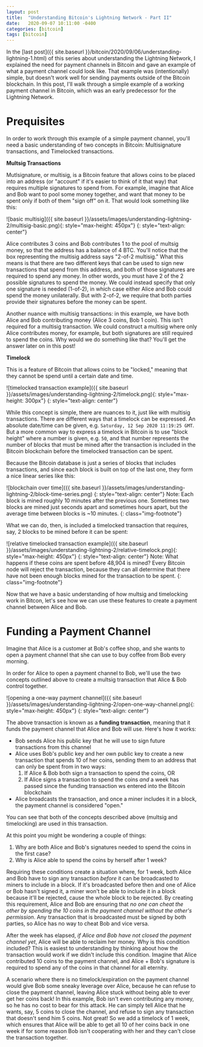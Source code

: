 ```yaml
---
layout: post
title:  "Understanding Bitcoin's Lightning Network - Part II"
date:   2020-09-07 10:11:00 -0400
categories: [bitcoin]
tags: [bitcoin]
---
```


In the [last post]({{ site.baseurl }}/bitcoin/2020/09/06/understanding-lightning-1.html) of this series about understanding the Lightning Network, I explained the need for payment channels in Bitcoin and gave an example of what a payment channel could look like. That example was (intentionally) simple, but doesn't work well for sending payments outside of the Bitcoin blockchain. In this post, I'll walk through a simple example of a working payment channel in Bitcoin, which was an early predecessor for the Lightning Network.

# Prequisites

In order to work through this example of a simple payment channel, you'll need a basic understanding of two concepts in Bitcoin: Multisignature transactions, and Timelocked transactions.

**Multsig Transactions**

Mutlsignature, or multisig, is a Bitcoin feature that allows coins to be placed into an address (or "account" if it's easier to think of it that way) that requires multiple signatures to spend from. For example, imagine that Alice and Bob want to pool some money together, and want that money to be spent only if both of them "sign off" on it. That would look something like this:

![basic multisig]({{ site.baseurl }}/assets/images/understanding-lightning-2/multisig-basic.png){: style="max-height: 450px"}
{: style="text-align: center"}

Alice contributes 3 coins and Bob contributes 1 to the pool of multsig money, so that the address has a balance of 4 BTC. You'll notice that the box representing the multisig address says "2-of-2 multisig." What this means is that there are two different keys that can be used to sign new transactions that spend from this address, and both of those signatures are required to spend any money. In other words, you must have 2 of the 2 possible signatures to spend the money. We could instead specify that only one signature is needed (1-of-2), in which case either Alice and Bob could spend the money unilaterally. But with 2-of-2, we require that both parties provide their signatures before the money can be spent.

Another nuance with multisig transactions: in this example, we have both Alice and Bob contributing money (Alice 3 coins, Bob 1 coin). This isn't required for a multisig transaction. We could construct a multisig where only Alice contributes money, for example, but both signatures are still required to spend the coins. Why would we do something like that? You'll get the answer later on in this post!

**Timelock**

This is a feature of Bitcoin that allows coins to be "locked," meaning that they cannot be spend until a certain date and time.

![timelocked transaction example]({{ site.baseurl }}/assets/images/understanding-lightning-2/timelock.png){: style="max-height: 300px"}
{: style="text-align: center"}

While this concept is simple, there are nuances to it, just like with multisig transactions. There are different ways that a timelock can be expressed. An absolute date/time can be given, e.g. `Saturday, 12 Sep 2020 11:19:25 GMT`. But a more common way to express a timelock in Bitcoin is to use "block height" where a number is given, e.g. `50`, and that number represents the number of blocks that must be mined after the transaction is included in the Bitcoin blockchain before the timelocked transaction can be spent.

Because the Bitcoin database is just a series of blocks that includes transactions, and since each block is built on top of the last one, they form a nice linear series like this:

![blockchain over time]({{ site.baseurl }}/assets/images/understanding-lightning-2/block-time-series.png)
{: style="text-align: center"}
Note: Each block is mined roughly 10 minutes after the previous one. Sometimes two blocks are mined just seconds apart and sometimes hours apart, but the average time between blocks is ~10 minutes.
{: class="img-footnote"}

What we can do, then, is included a timelocked transaction that requires, say, 2 blocks to be mined before it can be spent:

![relative timelocked transaction example]({{ site.baseurl }}/assets/images/understanding-lightning-2/relative-timelock.png){: style="max-height: 450px"}
{: style="text-align: center"}
Note: What happens if these coins are spent before 48,904 is mined? Every Bitcoin node will reject the transaction, because they can all determine that there have not been enough blocks mined for the transaction to be spent.
{: class="img-footnote"}

Now that we have a basic understanding of how multsig and timelocking work in Bitcon, let's see how we can use these features to create a payment channel between Alice and Bob.

# Funding a Payment Channel

Imagine that Alice is a customer at Bob's coffee shop, and she wants to open a payment channel that she can use to buy coffee from Bob every morning.

In order for Alice to open a payment channel to Bob, we'll use the two concepts outlined above to create a multsig transaction that Alice & Bob control together.

![opening a one-way payment channel]({{ site.baseurl }}/assets/images/understanding-lightning-2/open-one-way-channel.png){: style="max-height: 450px"}
{: style="text-align: center"}

The above transaction is known as a **funding transaction**, meaning that it funds the payment channel that Alice and Bob will use. Here's how it works:

- Bob sends Alice his public key that he will use to sign future transactions from this channel
- Alice uses Bob's public key and her own public key to create a new transaction that spends 10 of her coins, sending them to an address that can only be spent from in two ways:
    1. If Alice & Bob both sign a transaction to spend the coins, OR
    2. If Alice signs a transaction to spend the coins *and* a week has passed since the funding transaction ws entered into the Bitcoin blockchain
- Alice broadcasts the transaction, and once a miner includes it in a block, the payment channel is considered "open."

You can see that both of the concepts described above (multsig and timelocking) are used in this transaction.

At this point you might be wondering a couple of things:

1. Why are both Alice and Bob's signatures needed to spend the coins in the first case?
2. Why is Alice able to spend the coins by herself after 1 week?

Requiring these conditions create a situation where, for 1 week, both Alice and Bob have to sign any transaction *before* it can be broadcasted to miners to include in a block. If it's broadcasted before then and one of Alice or Bob hasn't signed it, a miner won't be able to include it in a block because it'll be rejected, cause the whole block to be rejected. By creating this requirement, Alice and Bob are ensuring that *no one can cheat the other by spending the 10 coins in the payment channel without the other's permission*. Any transaction that is broadcasted must be signed by both parties, so Alice has no way to cheat Bob and vice versa.

After the week has elapsed, *if Alice and Bob have not closed the payment channel yet*, Alice will be able to reclaim her money. Why is this condition included? This is easiest to understanding by thinking about how the transaction would work if we didn't include this condition. Imagine that Alice contributed 10 coins to the payment channel, and Alice + Bob's signature is required to spend any of the coins in that channel for all eternity.

A scenario where there is no timelock/expiration on the payment channel would give Bob some sneaky leverage over Alice, because he can refuse to close the payment channel, leaving Alice stuck without being able to ever get her coins back! In this example, Bob isn't even contributing any money, so he has no cost to bear for this attack. He can simply tell Alice that he wants, say, 5 coins to close the channel, and refuse to sign any transaction that doesn't send him 5 coins. Not great! So we add a timelock of 1 week, which ensures that Alice will be able to get all 10 of her coins back in one week if for some reason Bob isn't cooperating with her and they can't close the transaction together.